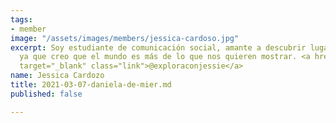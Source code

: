 ```yaml
---
tags:
- member
image: "/assets/images/members/jessica-cardoso.jpg"
excerpt: Soy estudiante de comunicación social, amante a descubrir lugares y culturas,
  ya que creo que el mundo es más de lo que nos quieren mostrar. <a href="https://www.instagram.com/exploraconjessie"
  target="_blank" class="link">@exploraconjessie</a>
name: Jessica Cardozo
title: 2021-03-07-daniela-de-mier.md
published: false

---
```

